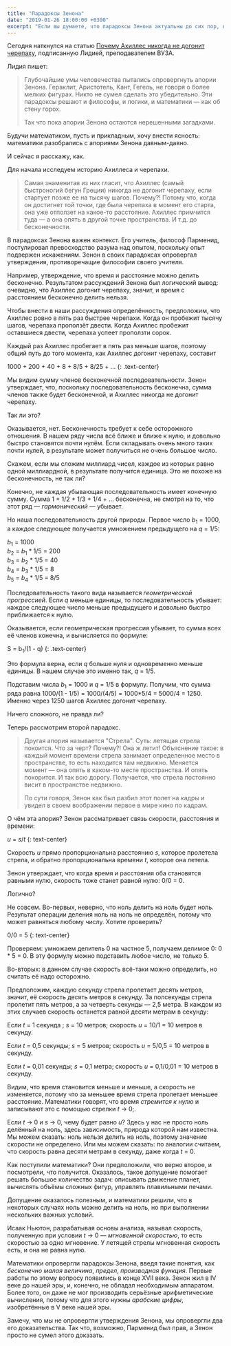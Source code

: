 ```yaml
---
title: "Парадоксы Зенона"
date: "2019-01-26 18:00:00 +0300"
excerpt: "Если вы думаете, что парадоксы Зенона актуальны до сих пор, вы заблуждаетесь."
---
```


Сегодня наткнулся на статью [Почему Ахиллес никогда не догонит черепаху](https://zen.yandex.ru/media/lidprevuz/pochemu-ahilles-nikogda-ne-dogonit-cherepahu-pro-znamenitye-aporii-zenona-5c442f7191c33f00ad5cbd70), подписанную Лидией, преподавателем ВУЗА.

Лидия пишет:

> Глубочайшие умы человечества пытались опровергнуть апории Зенона. Гераклит, Аристотель, Кант, Гегель, не говоря о более мелких фигурах. Никто не сумел сделать это убедительно. Эти парадоксы решают и философы, и логики, и математики&nbsp;&mdash; как об стену горох.
>
> Так что пока апории Зенона остаются нерешенными загадками.

Будучи математиком, пусть и прикладным, хочу внести ясность: математики разобрались с апориями Зенона давным-давно.

И сейчас я расскажу, как.

Для начала исследуем историю Ахиллеса и черепахи.

> Самая знаменитая из них гласит, что Ахиллес (самый быстроногий бегун Греции) никогда не догонит черепаху, если стартует позже ее на тысячу шагов. Почему?! Потому что, когда он достигнет той точки, где была черепаха в момент его старта, она уже отползет на какое-то расстояние. Ахиллес примчится туда&nbsp;&mdash; а она опять в другой точке пространства. И т.д. до бесконечности.

В парадоксах Зенона важен контекст. Его учитель, философ Парменид, постулировал превосходство разума над опытом, поскольку опыт подвержен искажениям. Зенон в своих парадоксах опровергал утверждения, противоречащие философии своего учителя.

Например, утверждение, что время и расстояние можно делить бесконечно. Результатом рассуждений Зенона был логический вывод: очевидно, что Ахиллес догонит черепаху, значит, и время с расстоянием бесконечно делить нельзя.

Чтобы внести в наши рассуждения определённость, предположим, что Ахиллес ровно в пять раз быстрее черепахи. Когда он пробежит тысячу шагов, черепаха проползёт двести. Когда Ахиллес пробежит оставшиеся двести, черепаха успеет проползти сорок.

Каждый раз Ахиллес пробегает в пять раз меньше шагов, поэтому общий путь до того момента, как Ахиллес догонит черепаху, составит

1000 + 200 + 40 + 8 + 8/5 + 8/25 + &hellip;
{: .text-center}

Мы видим сумму членов бесконечной последовательности. Зенон утверждает, что, поскольку последовательность бесконечна, сумма членов также будет бесконечной, и Ахиллес никогда не догонит черепаху.

Так ли это?

Оказывается, нет. Бесконечность требует к себе осторожного отношения. В нашем ряду числа всё ближе и ближе к нулю, и довольно быстро становятся почти нулём. Если складывать очень много таких почти нулей, в результате может получиться не очень большое число.

Скажем, если мы сложим миллиард чисел, каждое из которых равно одной миллиардной, в результате получится единица. Это не похоже на бесконечность, не так ли?

Конечно, не каждая убывающая последовательность имеет конечную сумму. Сумма 1 + 1/2 + 1/3 + 1/4 + &hellip; бесконечна, не смотря на то, что этот ряд&nbsp;&mdash; *гармонический*&nbsp;&mdash; убывает.

Но наша последовательность другой природы. Первое число *b*<sub>1</sub> = 1000, а каждое следующее получается умножением предыдущего на *q* = 1/5:

*b*<sub>1</sub> = 1000<br />
*b*<sub>2</sub> = *b*<sub>1</sub> * 1/5 = 200<br />
*b*<sub>3</sub> = *b*<sub>2</sub> * 1/5 = 40<br />
*b*<sub>4</sub> = *b*<sub>3</sub> * 1/5 = 8<br />
*b*<sub>5</sub> = *b*<sub>4</sub> * 1/5 = 8/5<br />

Последовательность такого вида называется *геометрической прогрессией*. Если *q* меньше единицы, то последовательность убывает: каждое следующее число меньше предыдущего и довольно быстро приближается к нулю.

Оказывается, если геометрическая прогрессия убывает, то сумма всех её членов конечна, и вычисляется по формуле:

S = b<sub>1</sub>/(1 - q)
{: .text-center}

Это формула верна, если *q* больше нуля и одновременно меньше единицы. В нашем случае это именно так, *q* = 1/5.

Подставим числа *b*<sub>1</sub> = 1000 и *q* = 1/5 в формулу. Получим, что сумма ряда равна 1000/(1 - 1/5) = 1000/(4/5) = 1000*5/4 = 5000/4 = 1250. Именно через 1250 шагов Ахиллес догонит черепаху.

Ничего сложного, не правда ли?

Теперь рассмотрим второй парадокс.

> Другая апория называется "Стрела". Суть: летящая стрела покоится. Что за черт? Почему?! Она ж летит! Объяснение такое: в каждый момент времени стрела занимает определенное место в пространстве, то есть находится там недвижно. Меняется момент&nbsp;&mdash; она опять в каком-то месте пространства. И опять покорится. И так всю дорогу. Получается, что стрела постоянно висит в пространстве недвижно.
>
> По сути говоря, Зенон как был разбил этот полет на кадры и увидел в своем воображении первое в мире кино по кадрам.

О чём эта апория? Зенон рассматривает связь скорости, расстояния и времени:

*u* = *s*/*t*
{: text-center}

Скорость *u* прямо пропорциональна расстоянию *s*, которое пролетела стрела, и обратно пропорциональна времени *t*, которое она летела.

Зенон утверждает, что когда время и расстояния оба становятся равными нулю, скорость тоже станет равной нулю: 0/0 = 0.

Логично?

Не совсем. Во-первых, неверно, что ноль делить на ноль будет ноль. Результат операции деления ноль на ноль не определён, потому что может равняться любому числу. Хотите проверить?

0/0 = 5
{: text-center}

Проверяем: умножаем делитель 0 на частное 5, получаем делимое 0: 0 * 5 = 0. В эту формулу можно подставить любое число, не только 5.

Во-вторых: в данном случае скорость всё-таки можно определить, но считать её надо осторожно. 

Предположим, каждую секунду стрела пролетает десять метров, значит, её скорость десять метров в секунду. За полсекунды стрела пролетит пять метров, а за четверть секунды&nbsp;&mdash; 2,5 метра. В каждом из этих случаев скорость останется равной десяти метрам в секунду:

Если *t* = 1 секунда ; *s* = 10 метров; скорость *u* = 10/1 = 10 метров в секунду.

Если *t* = 0,5 секунды; *s* = 5 метров; скорость *u* = 5/0,5 = 10 метров в секунду.

Если *t* = 0,01 секунды; *s* = 0,1 метра; скорость *u* = 0,1/0,01 = 10 метров в секунду.

Видим, что время становится меньше и меньше, а скорость не изменяется, потому что за меньшее время стрела пролетает меньшее расстояние. Математики говорят, что время *стремится к нулю* и записывают это с помощью стрелки *t* &rarr; 0;.

Если *t* &rarr; 0 и *s* &rarr; 0, чему будет равно *u*? Здесь у нас не просто ноль делённый на ноль, здесь зависимость, природа которой нам известна. Мы можем сказать: ноль нельзя делить на ноль, поэтому значение скорости не определено. Или мы можем сказать: по аналогии считаем, что скорость равна десяти метрам в секунду, даже когда *t* = 0.

Как поступили математики? Они предположили, что верно второе, и посмотрели, что получится. Оказалось, такое допущение помогает решать большое количество задач: описывать движение планет, вычислять объёмы сложных фигур, управлять плавильными печами.

Допущение оказалось полезным, и математики решили, что в некоторых случаях ноль можно делить на ноль, но при выполнении нескольких важных условий.

Исаак Ньютон, разрабатывая основы анализа, называл скорость, полученную при условии *t* &rarr; 0&nbsp;&mdash; *мгновенной скоростью*, то есть скоростью за одно мгновение. У летящей стрелы мгновенная скорость есть, и она не равна нулю.

Математики опровергли парадоксы Зенона, введя такие понятия, как *бесконечно малая величина*, *предел*, *производная функция*. Первые работы по этому вопросу появились в конце XVII века. Зенон жил в IV веке до нашей эры, и, конечно, не обладал необходимым аппаратом. Более того, он даже не мог производить серьёзные арифметические вычисления, потому что для этого нужны *арабские цифры*, изобретённые в V веке нашей эры.

Замечу, что мы не опровергли утверждения Зенона, мы опровергли два его доказательства. Так что, возможно, Парменид был прав, а Зенон просто не сумел этого доказать.

